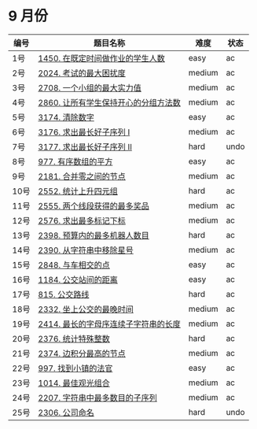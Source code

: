 # 9 月份

**编号**|**题目名称**|**难度**|**状态**
--------|------------|--------|--------
1号|[1450. 在既定时间做作业的学生人数](./第1题%201450.%20在既定时间做作业的学生人数)|easy|ac
2号|[2024. 考试的最大困扰度](./第2题%202024.%20考试的最大困扰度)|medium|ac
3号|[2708. 一个小组的最大实力值](./第3题%202708.%20一个小组的最大实力值)|medium|ac
4号|[2860. 让所有学生保持开心的分组方法数](./第4题%202860.%20让所有学生保持开心的分组方法数)|medium|ac
5号|[3174. 清除数字](./第5题%203174.%20清除数字)|easy|ac
6号|[3176. 求出最长好子序列 I](./第6题%203176.%20求出最长好子序列%20I)|medium|ac
7号|[3177. 求出最长好子序列 II](./第7题%203177.%20求出最长好子序列%20II)|hard|undo
8号|[977. 有序数组的平方](./第8题%20977.%20有序数组的平方)|easy|ac
9号|[2181. 合并零之间的节点](./第9题%202181.%20合并零之间的节点)|medium|ac
10号|[2552. 统计上升四元组](./第10题%202552.%20统计上升四元组)|hard|ac
11号|[2555. 两个线段获得的最多奖品](./第11题%202555.%20两个线段获得的最多奖品)|medium|ac
12号|[2576. 求出最多标记下标](./第12题%202576.%20求出最多标记下标)|medium|ac
13号|[2398. 预算内的最多机器人数目](./第13题%202398.%20预算内的最多机器人数目)|hard|ac
14号|[2390. 从字符串中移除星号](./第14题%202390.%20从字符串中移除星号)|medium|ac
15号|[2848. 与车相交的点](./第15题%202848.%20与车相交的点)|easy|ac
16号|[1184. 公交站间的距离](./第16题%201184.%20公交站间的距离)|easy|ac
17号|[815. 公交路线](./第17题%20815.%20公交路线)|hard|ac
18号|[2332. 坐上公交的最晚时间](./第18题%202332.%20坐上公交的最晚时间)|medium|ac
19号|[2414. 最长的字母序连续子字符串的长度](./第19题%202414.%20最长的字母序连续子字符串的长度)|medium|ac
20号|[2376. 统计特殊整数](./第20题%202376.%20统计特殊整数)|hard|ac
21号|[2374. 边积分最高的节点](./第21题%202374.%20边积分最高的节点)|medium|ac
22号|[997. 找到小镇的法官](./第22题%20997.%20找到小镇的法官)|easy|ac
23号|[1014. 最佳观光组合](./第23题%201014.%20最佳观光组合)|medium|ac
24号|[2207. 字符串中最多数目的子序列](./第24题%202207.%20字符串中最多数目的子序列)|medium|ac
25号|[2306. 公司命名](./第25题%202306.%20公司命名)|hard|undo
